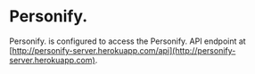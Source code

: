 # Personify.

Personify. is configured to access the Personify. API endpoint at [http://personify-server.herokuapp.com/api](http://personify-server.herokuapp.com).
